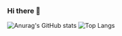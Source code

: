 ### Hi there 👋

<!--
**jw427/jw427** is a ✨ _special_ ✨ repository because its `README.md` (this file) appears on your GitHub profile.

Here are some ideas to get you started:

- 🔭 I’m currently working on ...
- 🌱 I’m currently learning ...
- 👯 I’m looking to collaborate on ...
- 🤔 I’m looking for help with ...
- 💬 Ask me about ...
- 📫 How to reach me: ...
- 😄 Pronouns: ...
- ⚡ Fun fact: ...
-->
![Anurag's GitHub stats](https://github-readme-stats-jw427.vercel.app/api?username=jw427&show_icons=true&theme=buefy&count_private=true)
![Top Langs](https://github-readme-stats.vercel.app/api/top-langs/?username=jw427&layout=compact&count_private=true)
